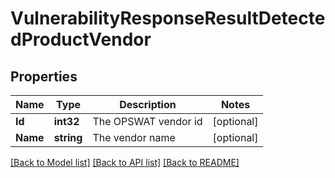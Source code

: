 # VulnerabilityResponseResultDetectedProductVendor

## Properties

Name | Type | Description | Notes
------------ | ------------- | ------------- | -------------
**Id** | **int32** | The OPSWAT vendor id | [optional] 
**Name** | **string** | The vendor name | [optional] 

[[Back to Model list]](../README.md#documentation-for-models) [[Back to API list]](../README.md#documentation-for-api-endpoints) [[Back to README]](../README.md)


